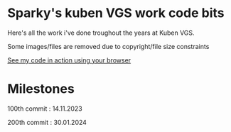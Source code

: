 # Sparky's kuben VGS work code bits
Here's all the work i've done troughout the years at Kuben VGS. 

Some images/files are removed due to copyright/file size constraints

[See my code in action using your browser](https://protosparky.github.io/Sparky-KUB-IT-Work/index.html)


# Milestones 

100th commit : 14.11.2023

200th commit : 30.01.2024

